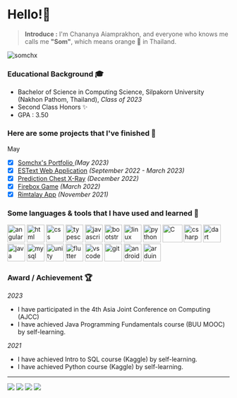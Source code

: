 # Hello!👋
> **Introduce :** I'm Chananya Aiamprakhon, and everyone who knows me calls me **"Som"**, which means orange 🍊 in Thailand.

![somchx](https://github.com/somchx/somchx/assets/90122247/9cb1e8ca-17b6-4cc8-964d-965c5b41feeb)

### Educational Background 🎓
- Bachelor of Science in Computing Science, Silpakorn University (Nakhon Pathom, Thailand), _Class of 2023_
- Second Class Honors ✨
- GPA : 3.50

###  Here are some projects that I've finished 🚀
May
 - [x] [Somchx's Portfolio ](https://somchx-portfolio.vercel.app/)  _(May 2023)_
 - [x] [ESText Web Application](https://es-text-somchx.vercel.app/Home)  _(September 2022 - March 2023)_
 - [x] [Prediction Chest X-Ray](https://colab.research.google.com/drive/1qAf_EygIP1i5MV4CKLfBWSUhUNLnfo5L?usp=sharing)  _(December 2022)_
 - [x] [Firebox Game](https://simmer.io/@somchx/firebox) _(March 2022)_
 - [x] [Rimtalay App](https://rimtalay.vercel.app#/home) _(November 2021)_

### Some languages & tools that I have used and learned 📖
<p align="left">
<img src="https://cdn.jsdelivr.net/gh/devicons/devicon/icons/angularjs/angularjs-original.svg" alt="angular" width="40"/>
<img src="https://cdn.jsdelivr.net/gh/devicons/devicon/icons/html5/html5-original-wordmark.svg" alt="html" width="40"/>
<img src="https://cdn.jsdelivr.net/gh/devicons/devicon/icons/css3/css3-original-wordmark.svg" alt="css" width="40" />  
<img src="https://cdn.jsdelivr.net/gh/devicons/devicon/icons/typescript/typescript-original.svg" alt="typescript" width="40" />
<img src="https://cdn.jsdelivr.net/gh/devicons/devicon/icons/javascript/javascript-original.svg" alt="javascript" width="40"  />
<img src="https://cdn.jsdelivr.net/gh/devicons/devicon/icons/bootstrap/bootstrap-original.svg" alt="bootstrap" width="40" />      
<img src="https://cdn.jsdelivr.net/gh/devicons/devicon/icons/linux/linux-original.svg" alt="linux" width="40"/>       
<img src="https://cdn.jsdelivr.net/gh/devicons/devicon/icons/python/python-original.svg" alt="python" width="40" />
<img src="https://cdn.jsdelivr.net/gh/devicons/devicon/icons/c/c-original.svg" alt="C" width="45" height="40" />
<img src="https://cdn.jsdelivr.net/gh/devicons/devicon/icons/csharp/csharp-original.svg" alt="csharp" width="40" />
<img src="https://cdn.jsdelivr.net/gh/devicons/devicon/icons/dart/dart-original.svg" alt="dart" width="40" />
<img src="https://cdn.jsdelivr.net/gh/devicons/devicon/icons/java/java-original.svg" alt="java" width="40" />
<img src="https://cdn.jsdelivr.net/gh/devicons/devicon/icons/mysql/mysql-original.svg" alt="mysql" width="40" />
<img src="https://cdn.jsdelivr.net/gh/devicons/devicon/icons/unity/unity-original.svg" alt="unity" width="40" />
<img src="https://cdn.jsdelivr.net/gh/devicons/devicon/icons/flutter/flutter-original.svg" alt="flutter" width="40" />  
<img src="https://cdn.jsdelivr.net/gh/devicons/devicon/icons/vscode/vscode-original.svg" alt="vscode" width="40" />
<img src="https://cdn.jsdelivr.net/gh/devicons/devicon/icons/git/git-original.svg" alt="git" width="40" />  
<img src="https://cdn.jsdelivr.net/gh/devicons/devicon/icons/androidstudio/androidstudio-original.svg" alt="androidstudio" width="40" />  
<img src="https://cdn.jsdelivr.net/gh/devicons/devicon/icons/arduino/arduino-original-wordmark.svg" alt="arduino" width="40" />  
          
          
          
</p>

### Award / Achievement 🏆
_2023_
- I have participated in the 4th Asia Joint Conference on Computing (AJCC)
- I have achieved Java Programming Fundamentals course (BUU MOOC) by self-learning.

_2021_
- I have achieved Intro to SQL course (Kaggle) by self-learning.
- I have achieved Python course (Kaggle) by self-learning.

<hr>
<div class="contact">
<a href = "mailto: som-chananya@hotmail.com"><img src="https://img.shields.io/badge/Microsoft_Outlook-0078D4?style=for-the-badge&logo=microsoft-outlook&logoColor=white"/></a>
<a href = "mailto: somchangechananya@gmail.com"><img src="https://img.shields.io/badge/Gmail-D14836?style=for-the-badge&logo=gmail&logoColor=white"/></a>
<a href="https://www.facebook.com/ssomchange18/"><img src="https://img.shields.io/badge/Facebook-1877F2?style=for-the-badge&logo=facebook&logoColor=white"/></a>
<a href="https://github.com/somchx/"><img src="https://img.shields.io/badge/GitHub-100000?style=for-the-badge&logo=github&logoColor=white"/></a>


</div>


